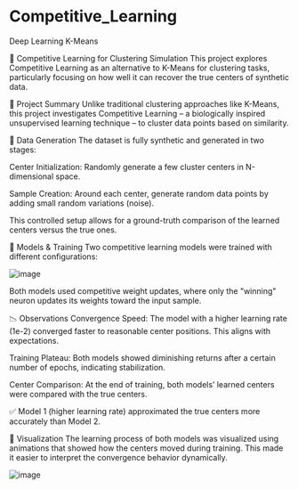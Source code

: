 # Competitive_Learning
Deep Learning K-Means

🔁 Competitive Learning for Clustering Simulation
This project explores Competitive Learning as an alternative to K-Means for clustering tasks, particularly focusing on how well it can recover the true centers of synthetic data.

📌 Project Summary
Unlike traditional clustering approaches like K-Means, this project investigates Competitive Learning – a biologically inspired unsupervised learning technique – to cluster data points based on similarity.

🧪 Data Generation
The dataset is fully synthetic and generated in two stages:

Center Initialization: Randomly generate a few cluster centers in N-dimensional space.

Sample Creation: Around each center, generate random data points by adding small random variations (noise).

This controlled setup allows for a ground-truth comparison of the learned centers versus the true ones.

🧠 Models & Training
Two competitive learning models were trained with different configurations:

![image](https://github.com/user-attachments/assets/2247246a-24f4-41f5-8851-5b8ad39186bd)


Both models used competitive weight updates, where only the "winning" neuron updates its weights toward the input sample.

📉 Observations
Convergence Speed: The model with a higher learning rate (1e-2) converged faster to reasonable center positions. This aligns with expectations.

Training Plateau: Both models showed diminishing returns after a certain number of epochs, indicating stabilization.

Center Comparison: At the end of training, both models’ learned centers were compared with the true centers.

✅ Model 1 (higher learning rate) approximated the true centers more accurately than Model 2.

🧩 Visualization
The learning process of both models was visualized using animations that showed how the centers moved during training. This made it easier to interpret the convergence behavior dynamically.

![image](https://github.com/user-attachments/assets/8e4d1e13-1fd1-478a-a718-a1b3c93daa1b)



